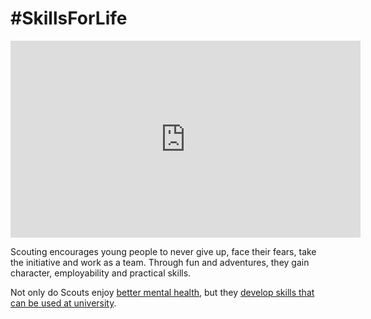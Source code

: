 # #SkillsForLife

<iframe width="560" height="315" src="https://www.youtube-nocookie.com/embed/ZIgq59qJ8EQ?rel=0" frameborder="0" allowfullscreen></iframe>

Scouting encourages young people to never give up, face their fears, take the initiative and work as a team. Through fun and adventures, they gain character, employability and practical skills.

Not only do Scouts enjoy [better mental health](http://scouts.org.uk/news/2016/11/mental-health-news), but they [develop skills that can be used at university](http://scouts.org.uk/news/2016/09/scout-skills-at-uni/).
